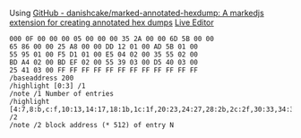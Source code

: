 Using [GitHub - danishcake/marked-annotated-hexdump: A markedjs extension for creating annotated hex dumps](https://github.com/danishcake/marked-annotated-hexdump)
[Live Editor](https://danishcake.github.io/marked-annotated-hexdump/marked/)
```annotated-hexdump
000 0F 00 00 00 05 00 00 00 35 2A 00 00 6D 5B 00 00
65 86 00 00 25 A8 00 00 DD 12 01 00 AD 5B 01 00
55 95 01 00 F5 D1 01 00 E5 04 02 00 35 55 02 00
BD A4 02 00 BD EF 02 00 55 39 03 00 D5 40 03 00
25 41 03 00 FF FF FF FF FF FF FF FF FF FF FF FF
/baseaddress 200
/highlight [0:3] /1
/note /1 Number of entries
/highlight [4:7,8:b,c:f,10:13,14:17,18:1b,1c:1f,20:23,24:27,28:2b,2c:2f,30:33,34:37,38:3b,3c:3f,40:43] /2
/note /2 block address (* 512) of entry N
```